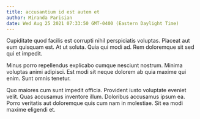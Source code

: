 ```yaml
---
title: accusantium id est autem et
author: Miranda Parisian
date: Wed Aug 25 2021 07:33:50 GMT-0400 (Eastern Daylight Time)
---
```

Cupiditate quod facilis est corrupti nihil perspiciatis voluptas. Placeat aut eum quisquam est. At ut soluta. Quia qui modi ad. Rem doloremque sit sed qui et impedit.

 Minus porro repellendus explicabo cumque nesciunt nostrum. Minima voluptas animi adipisci. Est modi sit neque dolorem ab quia maxime qui enim. Sunt omnis tenetur.

 Quo maiores cum sunt impedit officia. Provident iusto voluptate eveniet velit. Quas accusamus inventore illum. Doloribus accusamus ipsum ea. Porro veritatis aut doloremque quis cum nam in molestiae. Sit ea modi maxime eligendi et.